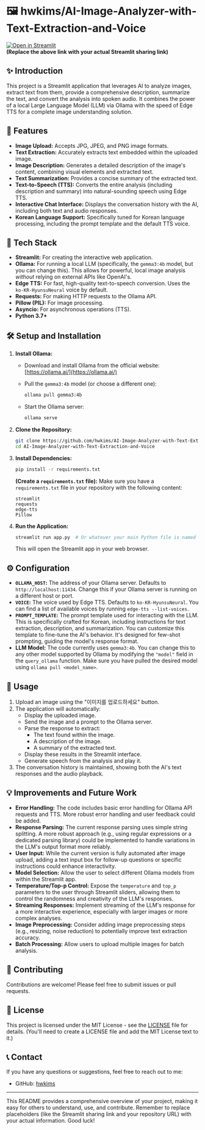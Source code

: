 # 🖼️ hwkims/AI-Image-Analyzer-with-Text-Extraction-and-Voice

[![Open in Streamlit](https://static.streamlit.io/badges/streamlit_badge_black_white.svg)](https://share.streamlit.io/hwkims/ai-image-analyzer-with-text-extraction-and-voice/main/app.py)  
**(Replace the above link with your actual Streamlit sharing link)**

## ✨ Introduction

This project is a Streamlit application that leverages AI to analyze images, extract text from them, provide a comprehensive description, summarize the text, and convert the analysis into spoken audio.  It combines the power of a local Large Language Model (LLM) via Ollama with the speed of Edge TTS for a complete image understanding solution.

## 🌟 Features

*   **Image Upload:** Accepts JPG, JPEG, and PNG image formats.
*   **Text Extraction:**  Accurately extracts text embedded within the uploaded image.
*   **Image Description:** Generates a detailed description of the image's content, combining visual elements and extracted text.
*   **Text Summarization:**  Provides a concise summary of the extracted text.
*   **Text-to-Speech (TTS):**  Converts the entire analysis (including description and summary) into natural-sounding speech using Edge TTS.
*   **Interactive Chat Interface:** Displays the conversation history with the AI, including both text and audio responses.
*   **Korean Language Support:**  Specifically tuned for Korean language processing, including the prompt template and the default TTS voice.

## 🚀 Tech Stack

*   **Streamlit:**  For creating the interactive web application.
*   **Ollama:**  For running a local LLM (specifically, the `gemma3:4b` model, but you can change this).  This allows for powerful, local image analysis *without* relying on external APIs like OpenAI's.
*   **Edge TTS:**  For fast, high-quality text-to-speech conversion.  Uses the `ko-KR-HyunsuNeural` voice by default.
*   **Requests:**  For making HTTP requests to the Ollama API.
*   **Pillow (PIL):**  For image processing.
*   **Asyncio:** For asynchronous operations (TTS).
*   **Python 3.7+**

## 🛠️ Setup and Installation

1.  **Install Ollama:**
    *   Download and install Ollama from the official website: [https://ollama.ai/](https://ollama.ai/)
    *   Pull the `gemma3:4b` model (or choose a different one):

        ```bash
        ollama pull gemma3:4b
        ```

    *   Start the Ollama server:

        ```bash
        ollama serve
        ```

2.  **Clone the Repository:**

    ```bash
    git clone https://github.com/hwkims/AI-Image-Analyzer-with-Text-Extraction-and-Voice.git  # Use your actual repo URL
    cd AI-Image-Analyzer-with-Text-Extraction-and-Voice
    ```

3.  **Install Dependencies:**

    ```bash
    pip install -r requirements.txt
    ```

    **(Create a `requirements.txt` file):**  Make sure you have a `requirements.txt` file in your repository with the following content:

    ```
    streamlit
    requests
    edge-tts
    Pillow
    ```

4.  **Run the Application:**

    ```bash
    streamlit run app.py  # Or whatever your main Python file is named
    ```

    This will open the Streamlit app in your web browser.

## ⚙️ Configuration

*   **`OLLAMA_HOST`:**  The address of your Ollama server.  Defaults to `http://localhost:11434`.  Change this if your Ollama server is running on a different host or port.
*   **`VOICE`:**  The voice used by Edge TTS.  Defaults to `ko-KR-HyunsuNeural`.  You can find a list of available voices by running `edge-tts --list-voices`.
*   **`PROMPT_TEMPLATE`:** The prompt template used for interacting with the LLM. This is specifically crafted for Korean, including instructions for text extraction, description, and summarization.  You can customize this template to fine-tune the AI's behavior.  It's designed for few-shot prompting, guiding the model's response format.
*  **LLM Model:** The code currently uses `gemma3:4b`. You can change this to any other model supported by Ollama by modifying the `"model"` field in the `query_ollama` function. Make sure you have pulled the desired model using `ollama pull <model_name>`.

## 📝 Usage

1.  Upload an image using the "이미지를 업로드하세요" button.
2.  The application will automatically:
    *   Display the uploaded image.
    *   Send the image and a prompt to the Ollama server.
    *   Parse the response to extract:
        *   The text found within the image.
        *   A description of the image.
        *   A summary of the extracted text.
    *   Display these results in the Streamlit interface.
    *   Generate speech from the analysis and play it.
3.  The conversation history is maintained, showing both the AI's text responses and the audio playback.

## 💡 Improvements and Future Work

*   **Error Handling:**  The code includes basic error handling for Ollama API requests and TTS.  More robust error handling and user feedback could be added.
*   **Response Parsing:** The current response parsing uses simple string splitting. A more robust approach (e.g., using regular expressions or a dedicated parsing library) could be implemented to handle variations in the LLM's output format more reliably.
*   **User Input:** While the current version is fully automated after image upload, adding a text input box for follow-up questions or specific instructions could enhance interactivity.
*   **Model Selection:** Allow the user to select different Ollama models from within the Streamlit app.
*   **Temperature/Top-p Control:**  Expose the `temperature` and `top_p` parameters to the user through Streamlit sliders, allowing them to control the randomness and creativity of the LLM's responses.
*   **Streaming Responses:**  Implement streaming of the LLM's response for a more interactive experience, especially with larger images or more complex analyses.
*   **Image Preprocessing:** Consider adding image preprocessing steps (e.g., resizing, noise reduction) to potentially improve text extraction accuracy.
*   **Batch Processing:** Allow users to upload multiple images for batch analysis.

## 🤝 Contributing

Contributions are welcome!  Please feel free to submit issues or pull requests.

## 📄 License

This project is licensed under the MIT License - see the [LICENSE](LICENSE) file for details.  (You'll need to create a LICENSE file and add the MIT License text to it.)

## 📞 Contact

If you have any questions or suggestions, feel free to reach out to me:

*   GitHub: [hwkims](https://github.com/hwkims)

---

This README provides a comprehensive overview of your project, making it easy for others to understand, use, and contribute.  Remember to replace placeholders (like the Streamlit sharing link and your repository URL) with your actual information.  Good luck!
